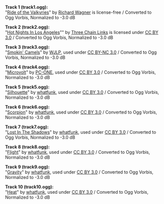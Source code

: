 **Track 1 (track1.ogg):**  
"[Ride of the Valkyries](https://www.youtube.com/audiolibrary/music)" by [Richard Wagner](http://www.wagneroperas.com) is license-free / Converted to Ogg Vorbis, Normalized to -3.0 dB

**Track 2 (track2.ogg):**  
"[Hot Nights In Los Angeles](https://soundcloud.com/beardmont/hot-nights-in-los-angeles)"" by [Three Chain Links](https://soundcloud.com/beardmont) is licensed under [CC BY 3.0](http://creativecommons.org/licenses/by/3.0/) / Converted to Ogg Vorbis, Normalized to -3.0 dB

**Track 3 (track3.ogg):**  
"[Smokin' Camels](https://soundcloud.com/william-j-lepetomane/smokin-camels)" by [WJLP](https://soundcloud.com/william-j-lepetomane), used under [CC BY-NC 3.0](http://creativecommons.org/licenses/by-nc/3.0/) / Converted to Ogg Vorbis, Normalized to -3.0 dB

**Track 4 (track4.ogg):**  
"[Microvolt](https://soundcloud.com/pc-one/microvolt)" by [PC-ONE](https://soundcloud.com/pc-one), used under [CC BY 3.0](http://creativecommons.org/licenses/by/3.0/) / Converted to Ogg Vorbis, Normalized to -3.0 dB

**Track 5 (track5.ogg):**  
"[Silhouette](https://soundcloud.com/whatfunk/silhouette)" by [whatfunk](https://soundcloud.com/whatfunk), used under [CC BY 3.0](http://creativecommons.org/licenses/by/3.0/) / Converted to Ogg Vorbis, Normalized to -3.0 dB

**Track 6 (track6.ogg):**  
"[Scorpion](https://soundcloud.com/whatfunk/scorpion/s-Xt9Sz)" by [whatfunk](https://soundcloud.com/whatfunk), used under [CC BY 3.0](http://creativecommons.org/licenses/by/3.0/) / Converted to Ogg Vorbis, Normalized to -3.0 dB

**Track 7 (track7.ogg):**  
"[Lost In The Shadows](https://soundcloud.com/whatfunk/lost-in-the-shadows/s-qSluT)" by [whatfunk](https://soundcloud.com/whatfunk), used under [CC BY 3.0](http://creativecommons.org/licenses/by/3.0/) / Converted to Ogg Vorbis, Normalized to -3.0 dB

**Track 8 (track8.ogg):**  
"[Flight](https://soundcloud.com/whatfunk/flight/s-m701A)" by [whatfunk](https://soundcloud.com/whatfunk), used under [CC BY 3.0](http://creativecommons.org/licenses/by/3.0/) / Converted to Ogg Vorbis, Normalized to -3.0 dB

**Track 9 (track9.ogg):**  
"[Gravity](https://soundcloud.com/whatfunk/gravity/s-izlEY)" by [whatfunk](https://soundcloud.com/whatfunk), used under [CC BY 3.0](http://creativecommons.org/licenses/by/3.0/) / Converted to Ogg Vorbis, Normalized to -3.0 dB

**Track 10 (track10.ogg):**  
"[Heat](https://soundcloud.com/whatfunk/heat/s-xcpeO)" by [whatfunk](https://soundcloud.com/whatfunk), used under [CC BY 3.0](http://creativecommons.org/licenses/by/3.0/) / Converted to Ogg Vorbis, Normalized to -3.0 dB
